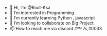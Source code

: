 - 👋 Hi, I’m @Root-Ksa
- 👀 I’m interested in Programming 
- 🌱 I’m currently learning Python , javascript
- 💞️ I’m looking to collaborate on Big Project
- 📫 How to reach me via discord #ᴴᴹ 7s,#0033
